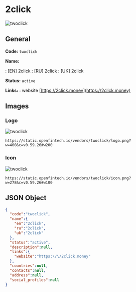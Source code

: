 
# 2click 
![twoclick](https://static.openfintech.io/vendors/twoclick/logo.png?w=400&c=v0.59.26#w200)  

## General 
 
**Code:** `twoclick` 
 
**Name:** 
 
:	[EN] 2click 
:	[RU] 2click 
:	[UK] 2click 
 
**Status:** `active` 
 
**Links:** 
: website [https://2click.money](https://2click.money) 
 

## Images 

### Logo 
 
![twoclick](https://static.openfintech.io/vendors/twoclick/logo.png?w=400&c=v0.59.26#w200)  

```
https://static.openfintech.io/vendors/twoclick/logo.png?w=400&c=v0.59.26#w200
```  

### Icon 
 
![twoclick](https://static.openfintech.io/vendors/twoclick/icon.png?w=278&c=v0.59.26#w100)  

```
https://static.openfintech.io/vendors/twoclick/icon.png?w=278&c=v0.59.26#w100
```  

## JSON Object 

```json
{
  "code":"twoclick",
  "name":{
    "en":"2click",
    "ru":"2click",
    "uk":"2click"
  },
  "status":"active",
  "description":null,
  "links":{
    "website":"https:\/\/2click.money"
  },
  "countries":null,
  "contacts":null,
  "address":null,
  "social_profiles":null
}
```  

